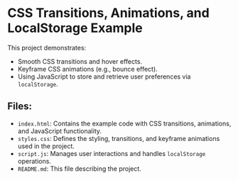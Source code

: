 # CSS Transitions, Animations, and LocalStorage Example

This project demonstrates:
- Smooth CSS transitions and hover effects.
- Keyframe CSS animations (e.g., bounce effect).
- Using JavaScript to store and retrieve user preferences via `localStorage`.

## Files:
- `index.html`: Contains the example code with CSS transitions, animations, and JavaScript functionality.
- `styles.css`: Defines the styling, transitions, and keyframe animations used in the project.
- `script.js`: Manages user interactions and handles `localStorage` operations.
- `README.md`: This file describing the project.
